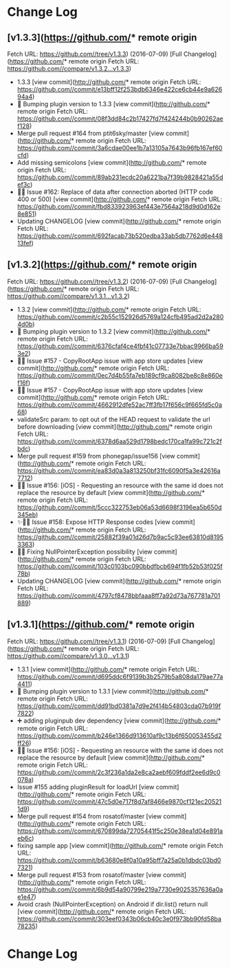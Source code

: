 # Change Log

## [v1.3.3](https://github.com/* remote origin
  Fetch URL: https://github.com//tree/v1.3.3) (2016-07-09)
[Full Changelog](https://github.com/* remote origin
  Fetch URL: https://github.com//compare/v1.3.2...v1.3.3)

- 1.3.3 [view commit](http://github.com/* remote origin
  Fetch URL: https://github.com//commit/e13bff12f253bdb6346e422ce6cb44e9a62694a4)
- :bookmark: Bumping plugin version to 1.3.3 [view commit](http://github.com/* remote origin
  Fetch URL: https://github.com//commit/08f3dd84c2b17427fd7f424244b0b90262aef128)
- Merge pull request #164 from ptit6sky/master [view commit](http://github.com/* remote origin
  Fetch URL: https://github.com//commit/3a6cdae00ee1b7a13105a7643b96fb167ef60cfd)
- Add missing semicolons [view commit](http://github.com/* remote origin
  Fetch URL: https://github.com//commit/89ab231ecdc20a6221ba7f39b9828421a55def3c)
- :bug::penguin: Issue #162: Replace of data after connection aborted (HTTP code 400 or 500) [view commit](http://github.com/* remote origin
  Fetch URL: https://github.com//commit/fbd833923963ef443e7564a218d9d0d162e8e851)
- Updating CHANGELOG [view commit](http://github.com/* remote origin
  Fetch URL: https://github.com//commit/692facab73b520edba33ab5db7762d6e44813fef)

## [v1.3.2](https://github.com/* remote origin
  Fetch URL: https://github.com//tree/v1.3.2) (2016-07-09)
[Full Changelog](https://github.com/* remote origin
  Fetch URL: https://github.com//compare/v1.3.1...v1.3.2)

- 1.3.2 [view commit](http://github.com/* remote origin
  Fetch URL: https://github.com//commit/c2b55c152926d5769a124cfb495ad2d2a2804d0b)
- :bookmark: Bumping plugin version to 1.3.2 [view commit](http://github.com/* remote origin
  Fetch URL: https://github.com//commit/6376cfaf4ce4fbf41c07733e7bbac9966ba593e2)
- :bug::apple: Issue #157 - CopyRootApp issue with app store updates [view commit](http://github.com/* remote origin
  Fetch URL: https://github.com//commit/0ec7d4b55fa7eb189cf9ca8082be8c8e860ef16f)
- :bug::penguin: Issue #157 - CopyRootApp issue with app store updates [view commit](http://github.com/* remote origin
  Fetch URL: https://github.com//commit/4662912dfe52ac7ff3fb17f656c9f665fd5c0a68)
- validateSrc param: to opt out of the HEAD request to validate the url before downloading [view commit](http://github.com/* remote origin
  Fetch URL: https://github.com//commit/6378d6aa529d1798bedc170ca1fa99c721c2fbdc)
- Merge pull request #159 from phonegap/issue156 [view commit](http://github.com/* remote origin
  Fetch URL: https://github.com//commit/ea83d0a3a813250bf31fc6090f5a3e42616a7712)
- :art::apple: Issue #156: [iOS] - Requesting an resource with the same id does not replace the resource by default [view commit](http://github.com/* remote origin
  Fetch URL: https://github.com//commit/5ccc322753eb06a53d6698f3196ea5b650d345eb)
- :sparkles::apple::penguin: Issue #158: Expose HTTP Response codes [view commit](http://github.com/* remote origin
  Fetch URL: https://github.com//commit/25882f39a01d26d7b9ac5c93ee63810d81953363)
- :penguin::bug: Fixing NullPointerException possibility [view commit](http://github.com/* remote origin
  Fetch URL: https://github.com//commit/103c0103bc090bbdfbcb694f1fb52b53f025f78b)
- Updating CHANGELOG [view commit](http://github.com/* remote origin
  Fetch URL: https://github.com//commit/4797cf8478bbfaaa8ff7a92d73a767781a701889)

## [v1.3.1](https://github.com/* remote origin
  Fetch URL: https://github.com//tree/v1.3.1) (2016-07-09)
[Full Changelog](https://github.com/* remote origin
  Fetch URL: https://github.com//compare/v1.3.0...v1.3.1)

- 1.3.1 [view commit](http://github.com/* remote origin
  Fetch URL: https://github.com//commit/d695ddc6f9139b3b2579b5a808da179ae77a4411)
- :bookmark: Bumping plugin version to 1.3.1 [view commit](http://github.com/* remote origin
  Fetch URL: https://github.com//commit/dd91bd0381a7d9e2f414b54803cda07b919f7822)
- :heavy_plus_sign: adding pluginpub dev dependency [view commit](http://github.com/* remote origin
  Fetch URL: https://github.com//commit/b246e1366d913610af9c13b6f650053455d2ff26)
- :bug::apple: Issue #156: [iOS] - Requesting an resource with the same id does not replace the resource by default [view commit](http://github.com/* remote origin
  Fetch URL: https://github.com//commit/2c3f236a1da2e8ca2aebf609fddf2ee6d9c0078a)
- Issue #155 adding pluginResult for loadUrl [view commit](http://github.com/* remote origin
  Fetch URL: https://github.com//commit/47c5d0e717f8d7af8466e9870cf121ec205211d9)
- Merge pull request #154 from rosatof/master [view commit](http://github.com/* remote origin
  Fetch URL: https://github.com//commit/670899da72705441f5c250e38ea1d04e891aeb6c)
- fixing sample app [view commit](http://github.com/* remote origin
  Fetch URL: https://github.com//commit/b63680e8f0a10a95bff7a25a0b1dbdc03bd07321)
- Merge pull request #153 from rosatof/master [view commit](http://github.com/* remote origin
  Fetch URL: https://github.com//commit/6b9d54a90799e219a7730e9025357636a0ae1e47)
- Avoid crash (NullPointerException)  on Android if dir.list() return null [view commit](http://github.com/* remote origin
  Fetch URL: https://github.com//commit/303eef0343b06cb40c3e0f973bb90fd58ba78235)

# Change Log


